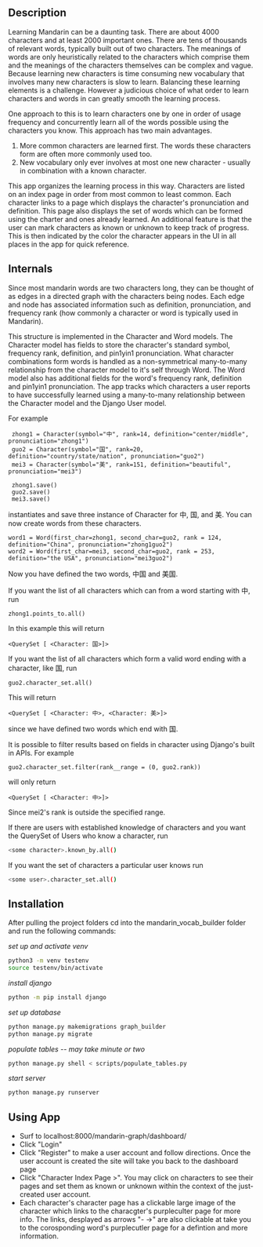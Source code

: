 ## Description



Learning Mandarin can be a daunting task. There are about 4000 characters and at least 2000 important ones. There are tens of thousands of relevant words, typically built out of two characters. The meanings of words are only heuristically related to the characters which comprise them and the meanings of the characters themselves can be complex and vague. Because learning new characters is time consuming new vocabulary that involves many new characters is slow to learn.  Balancing these learning elements is a challenge. However a judicious choice of what order to learn characters and words in can greatly smooth the learning process. 

One approach to this is to learn characters one by one in order of usage frequency and concurrently learn all of the words possible using the characters you know. This approach has two main advantages.

1) More common characters are learned first. The words these characters form are often more commonly used too.
2) New vocabulary only ever involves at most one new character - usually in combination with a known character.


This app organizes the learning process in this way. Characters are listed on an index page in order from most common to least common. Each character links to a page which displays the character's pronunciation and definition. This page also displays the set of words which can be formed using the charter and ones already learned. An additional feature is that the user can mark characters as known or unknown to keep track of progress. This is then indicated by the color the character appears in the UI in all places in the app for quick reference. 




## Internals 

Since most mandarin words are two characters long, they can be thought of as edges in a directed graph with the characters being nodes. Each edge and node has associated information such as definition, pronunciation, and frequency rank (how commonly a character or word is typically used in Mandarin). 

This structure is implemented in the Character and Word models. The Character model has fields to store the character's standard symbol, frequency rank, definition, and pin1yin1 pronunciation. What character combinations form words is handled as a non-symmetrical many-to-many relationship from the character model to it's self through Word. The Word model also has additional fields for the word's frequency rank, definition and pin1yin1 pronunciation. The app tracks which characters a user reports to have successfully learned using a many-to-many relationship between the Character model and the Django User model.


For example
```
 zhong1 = Character(symbol="中", rank=14, definition="center/middle", pronunciation="zhong1")
 guo2 = Character(symbol="国", rank=20, definition="country/state/nation", pronunciation="guo2")
 mei3 = Character(symbol="美", rank=151, definition="beautiful", pronunciation="mei3")

 zhong1.save()
 guo2.save()
 mei3.save()
```

instantiates and save three instance of Character for 中, 国, and 美. You can now create words from these characters.

```
word1 = Word(first_char=zhong1, second_char=guo2, rank = 124, definition="China", pronunciation="zhong1guo2")
word2 = Word(first_char=mei3, second_char=guo2, rank = 253, definition="the USA", pronunciation="mei3guo2")
```

Now you have defined the two words, 中国 and 美国.


If you want the list of all characters which can from a word starting with 中, run
```
zhong1.points_to.all()
```
In this example this will return
```
<QuerySet [ <Character: 国>]>
```

If you want the list of all characters which form a valid word ending with a character, like 国, run

```
guo2.character_set.all()
```
This will return
```
<QuerySet [ <Character: 中>, <Character: 美>]>
```
since we have defined two words which end with 国. 

It is possible to filter results based on fields in character using Django's built in APIs. For example 

```
guo2.character_set.filter(rank__range = (0, guo2.rank))
```
will only return
```
<QuerySet [ <Character: 中>]>
```
Since mei2's rank is outside the specified range.


If there are users with established knowledge of characters and you want the QuerySet of Users who know a character, run
```sh
<some character>.known_by.all()
```

If you want the set of characters a particular user knows run
```sh
<some user>.character_set.all() 
```



## Installation
After pulling the project folders cd into the mandarin_vocab_builder folder and run the following commands:

*set up and activate venv*
```sh
python3 -m venv testenv
source testenv/bin/activate
```
*install django*
```sh
python -m pip install django
```
*set up database*
```sh
python manage.py makemigrations graph_builder
python manage.py migrate
```
*populate tables -- may take minute or two*
```sh
python manage.py shell < scripts/populate_tables.py 
```
*start server*
```sh
python manage.py runserver
```

## Using App
- Surf to localhost:8000/mandarin-graph/dashboard/
- Click "Login"
- Click "Register" to make a user account and follow directions. Once the user account is created the site will take you back to the dashboard page 
- Click "Character Index Page >". You may click on characters to see their pages and set them as known or unknown within the context of the just-created user account. 
- Each character's character page has a clickable large image of the character which links to the characgter's purpleculter page for more info. The links, desplayed as arrows "- ->" are also clickable at take you to the corosponding word's purplecutler page for a defintion and more information. 



